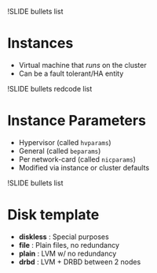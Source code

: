 !SLIDE bullets list

# Instances

* Virtual machine that _runs_ on the cluster
* Can be a fault tolerant/HA entity

!SLIDE bullets redcode list

# Instance Parameters

* Hypervisor (called `hvparams`)
* General (called `beparams`)
* Per network-card (called `nicparams`)
* Modified via instance or cluster defaults

!SLIDE bullets list

# Disk template

* **diskless** : Special purposes
* **file** : Plain files, no redundancy
* **plain** : LVM w/ no redundancy
* **drbd** : LVM + DRBD between 2 nodes
